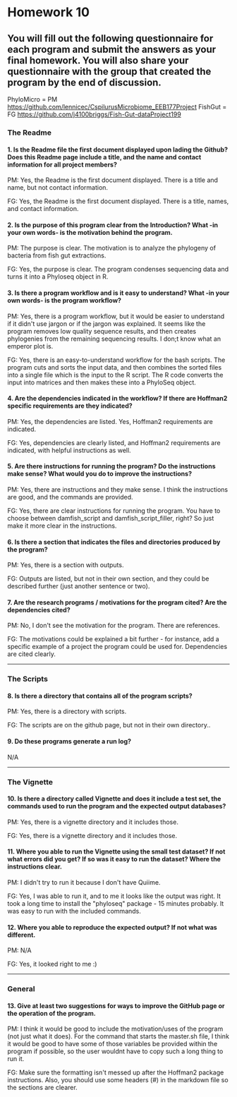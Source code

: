# Homework 10

You will fill out the following
questionnaire for each program and submit the answers as your final homework. You will
also share your questionnaire with the group that created the program __by the end of discussion__.
---

PhyloMicro = PM
https://github.com/lennicec/CspilurusMicrobiome_EEB177Project
FishGut = FG
https://github.com/j4100briggs/Fish-Gut-dataProject199


### The Readme

#### 1. Is the Readme file the first document displayed upon lading the Github?  Does this Readme page include a title, and the name and contact information for all project members?

PM: Yes, the Readme is the first document displayed. There is a title and name, but not contact information.

FG: Yes, the Readme is the first document displayed. There is a title, names, and contact information.

#### 2. Is the purpose of this program clear from the Introduction?  What -in your own words- is the motivation behind the program.

PM: The purpose is clear. The motivation is to analyze the phylogeny of bacteria from fish gut extractions.

FG: Yes, the purpose is clear. The program condenses sequencing data and turns it into a Phyloseq object in R.

#### 3. Is there a program workflow and is it easy to understand?  What -in your own words- is the program workflow?

PM: Yes, there is a program workflow, but it would be easier to understand if it didn't use jargon or if the jargon was explained. It seems like the program removes low quality sequence results, and then creates phylogenies from the remaining sequencing results. I don;t know what an emperor plot is.

FG: Yes, there is an easy-to-understand workflow for the bash scripts. The program cuts and sorts the input data, and then combines the sorted files into a single file which is the input to the R script. The R code converts the input into matrices and then makes these into a PhyloSeq object.

#### 4. Are the dependencies indicated in the workflow?  If there are Hoffman2 specific requirements are they indicated?

PM: Yes, the dependencies are listed. Yes, Hoffman2 requirements are indicated. 

FG: Yes, dependencies are clearly listed, and Hoffman2 requirements are indicated, with helpful instructions as well.

#### 5. Are there instructions for running the program?  Do the instructions make sense?  What would you do to improve the instructions?

PM: Yes, there are instructions and they make sense. I think the instructions are good, and the commands are provided. 

FG: Yes, there are clear instructions for running the program. You have to choose between damfish_script and damfish_script_filler, right? So just make it more clear in the instructions.

#### 6. Is there a section that indicates the files and directories produced by the program?

PM: Yes, there is a section with outputs.

FG: Outputs are listed, but not in their own section, and they could be described further (just another sentence or two).

#### 7. Are the research programs / motivations for the program cited?  Are the dependencies cited?

PM: No, I don't see the motivation for the program. There are references.

FG: The motivations could be explained a bit further - for instance, add a specific example of a project the program could be used for. Dependencies are cited clearly.

---

### The Scripts

#### 8. Is there a directory that contains all of the program scripts?

PM: Yes, there is a directory with scripts.

FG: The scripts are on the github page, but not in their own directory..

#### 9. Do these programs generate a run log?

N/A

---

### The Vignette

#### 10. Is there a directory called Vignette and does it include a test set, the commands used to run the program and the expected output databases?

PM: Yes, there is a vignette directory and it includes those.

FG: Yes, there is a vignette directory and it includes those.

#### 11. Where you able to run the Vignette using the small test dataset? If not what errors did you get?  If so was it easy to run the dataset?  Where the instructions clear.

PM: I didn't try to run it because I don't have Quiime.

FG: Yes, I was able to run it, and to me it looks like the output was right. It took a long time to install the "phyloseq" package - 15 minutes probably. It was easy to run with the included commands.

#### 12. Where you able to reproduce the expected output?  If not what was different.

PM: N/A

FG: Yes, it looked right to me :)

---

### General

#### 13. Give __at least two__ suggestions for ways to improve the GitHub page or the operation of the program.

PM: I think it would be good to include the motivation/uses of the program (not just what it does). For the command that starts the master.sh file, I think it would be good to have some of those variables be provided within the program if possible, so the user wouldnt have to copy such a long thing to run it.

FG: Make sure the formatting isn't messed up after the Hoffman2 package instructions. Also, you should use some headers (#) in the markdown file so the sections are clearer.
